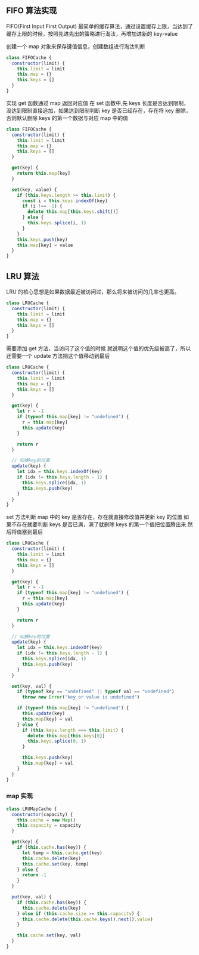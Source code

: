 ## FIFO 算法实现

FIFO(First Input First Output) 最简单的缓存算法，通过设置缓存上限，当达到了缓存上限的时候，按照先进先出的策略进行淘汰，再增加进新的 key-value

创建一个 map 对象来保存键值信息，创建数组进行淘汰判断

```js
class FIFOCache {
  constructor(limit) {
    this.limit = limit
    this.map = {}
    this.keys = []
  }
}
```

实现 get 函数通过 map 返回对应值
在 set 函数中,先 keys 长度是否达到限制，没达到限制直接追加，如果达到限制判断 key 是否已经存在，存在将 key 删除，否则默认删除 keys 的第一个数据与对应 map 中的值

```js
class FIFOCache {
  constructor(limit) {
    this.limit = limit
    this.map = {}
    this.keys = []
  }

  get(key) {
    return this.map[key]
  }

  set(key, value) {
    if (this.keys.length >= this.limit) {
      const i = this.keys.indexOf(key)
      if (i !== -1) {
        delete this.map[this.keys.shift()]
      } else {
        this.keys.splice(i, 1)
      }
    }
    this.keys.push(key)
    this.map[key] = value
  }
}
```

## LRU 算法

LRU 的核心思想是如果数据最近被访问过，那么将来被访问的几率也更高。

```js
class LRUCache {
  constructor(limit) {
    this.limit = limit
    this.map = {}
    this.keys = []
  }
}
```

需要添加 get 方法，当访问了这个值的时候 就说明这个值的优先级被高了，所以还需要一个 update 方法把这个值移动到最后

```js
class LRUCache {
  constructor(limit) {
    this.limit = limit
    this.map = {}
    this.keys = []
  }

  get(key) {
    let r = -1
    if (typeof this.map[key] != "undefined") {
      r = this.map[key]
      this.update(key)
    }

    return r
  }

  // 切换key的位置
  update(key) {
    let idx = this.keys.indexOf(key)
    if (idx != this.keys.length - 1) {
      this.keys.splice(idx, 1)
      this.keys.push(key)
    }
  }
}
```

set 方法判断 map 中的 key 是否存在，存在就直接修改值并更新 key 的位置
如果不存在就要判断 keys 是否已满，满了就删除 keys 的第一个值把位置腾出来 然后将值塞到最后

```js
class LRUCache {
  constructor(limit) {
    this.limit = limit
    this.map = {}
    this.keys = []
  }

  get(key) {
    let r = -1
    if (typeof this.map[key] != "undefined") {
      r = this.map[key]
      this.update(key)
    }

    return r
  }

  // 切换key的位置
  update(key) {
    let idx = this.keys.indexOf(key)
    if (idx != this.keys.length - 1) {
      this.keys.splice(idx, 1)
      this.keys.push(key)
    }
  }

  set(key, val) {
    if (typeof key == "undefined" || typeof val == "undefined")
      throw new Error("key or value is undefined")

    if (typeof this.map[key] != "undefined") {
      this.update(key)
      this.map[key] = val
    } else {
      if (this.keys.length === this.limit) {
        delete this.map[this.keys[0]]
        this.keys.splice(0, 1)
      }

      this.keys.push(key)
      this.map[key] = val
    }
  }
}
```

### map 实现

```js
class LRUMapCache {
  constructor(capacity) {
    this.cache = new Map()
    this.capacity = capacity
  }

  get(key) {
    if (this.cache.has(key)) {
      let temp = this.cache.get(key)
      this.cache.delete(key)
      this.cache.set(key, temp)
    } else {
      return -1
    }
  }

  put(key, val) {
    if (this.cache.has(key)) {
      this.cache.delete(key)
    } else if (this.cache.size >= this.capacity) {
      this.cache.delete(this.cache.keys().next().value)
    }

    this.cache.set(key, val)
  }
}
```
